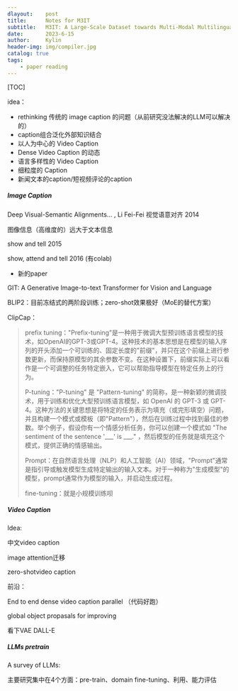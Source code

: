 ```yaml
---
dlayout:    post
title:      Notes for M3IT
subtitle:   M3IT: A Large-Scale Dataset towards Multi-Modal Multilingual Instruction Tuning
date:       2023-6-15
author:     Kylin
header-img: img/compiler.jpg
catalog: true
tags:
    - paper reading
---
```




[TOC]



idea：

- rethinking 传统的 image caption 的问题（从前研究没法解决的LLM可以解决的）
- caption组合泛化外部知识结合
- 以人为中心的 Video Caption
- Dense Video Caption 的动态
- 语言多样性的 Video Caption
- 细粒度的 Caption
- 新闻文本的caption/短视频评论的caption



##### Image Caption

Deep Visual-Semantic Alignments... , Li Fei-Fei 视觉语意对齐 2014

图像信息（高维度的）远大于文本信息

show and tell 2015

show, attend and tell 2016 (有colab)

- 新的paper

GIT: A Generative Image-to-text Transformer for Vision and Language

BLIP2：目前冻结式的两阶段训练；zero-shot效果极好（MoE的替代方案）

ClipCap：

> prefix tuning："Prefix-tuning"是一种用于微调大型预训练语言模型的技术，如OpenAI的GPT-3或GPT-4。这种技术的基本思想是在模型的输入序列的开头添加一个可训练的、固定长度的"前缀"，并只在这个前缀上进行参数更新，而保持原模型的其余参数不变。在这种设置下，前缀实际上可以看作是一个可调整的任务特定嵌入，它可以帮助指导模型在特定任务上的行为。
>
> P-tuning："P-tuning" 是 "Pattern-tuning" 的简称，是一种新颖的微调技术，用于训练和优化大型预训练语言模型，如 OpenAI 的 GPT-3 或 GPT-4。这种方法的关键思想是将特定的任务表示为填充（或完形填空）问题，并且构建一个模式或模板（即"Pattern"），然后在训练过程中找到最佳的参数。举个例子，假设你有一个情感分析任务，你可以创建一个模式如 "The sentiment of the sentence '___' is ___." ，然后模型的任务就是填充这个模式，提供正确的情感输出。
>
> Prompt：在自然语言处理（NLP）和人工智能（AI）领域，"Prompt"通常是指引导或触发模型生成特定输出的输入文本。对于一种称为"生成模型"的模型，prompt通常作为模型的输入，并启动生成过程。
>
> fine-tuning：就是小规模训练呗



##### Video Caption

Idea:

中文video caption

image attention迁移

zero-shotvideo caption

前沿：

End to end dense video caption parallel （代码好跑）

global object propasals for improving 

看下VAE DALL-E



##### LLMs pretrain

A survey of LLMs:

主要研究集中在4个方面：pre-train、domain fine-tuning、利用、能力评估











